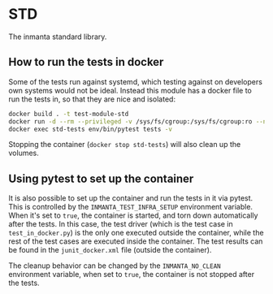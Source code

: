# STD

The inmanta standard library.

## How to run the tests in docker

Some of the tests run against systemd, which testing against on developers own systems would not be ideal.
Instead this module has a docker file to run the tests in, so that they are nice and isolated:

```bash
docker build . -t test-module-std
docker run -d --rm --privileged -v /sys/fs/cgroup:/sys/fs/cgroup:ro --name std-tests test-module-std
docker exec std-tests env/bin/pytest tests -v
```

Stopping the container (`docker stop std-tests`) will also clean up the volumes.

## Using pytest to set up the container

It is also possible to set up the container and run the tests in it via pytest.
This is controlled by the `INMANTA_TEST_INFRA_SETUP` environment variable.
When it's set to `true`, the container is started, and torn down automatically after the tests.
In this case, the test driver (which is the test case in `test_in_docker.py`) is the only one executed outside the container,
while the rest of the test cases are executed inside the container.
The test results can be found in the `junit_docker.xml` file (outside the container).

The cleanup behavior can be changed by the `INMANTA_NO_CLEAN` environment variable,
when set to `true`, the container is not stopped after the tests.
